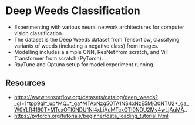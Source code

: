 # Deep Weeds Classification
- Experimenting with various neural network architectures for computer vision classification.
- The dataset is the Deep Weeds dataset from Tensorflow, classifying variants of weeds (including a negative class) from images.
- Modelling includes a simple CNN, ResNet from scratch, and ViT Transformer from scratch (PyTorch).
- RayTune and Optuna setup for model experiment running.

## Resources
- https://www.tensorflow.org/datasets/catalog/deep_weeds?_gl=1*tpp9ql*_up*MQ..*_ga*MTAxNzg5OTA1NS4xNzE5MjQ0NTU2*_ga_W0YLR4190T*MTcxOTI0NDU1Ni4xLjAuMTcxOTI0NDU2My4wLjAuMA..
- https://pytorch.org/tutorials/beginner/data_loading_tutorial.html